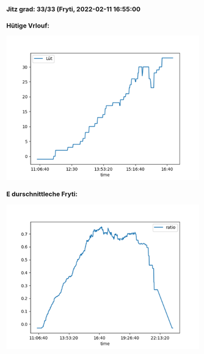 ### Jitz grad: 33/33 (Fryti, 2022-02-11 16:55:00

### Hütige Vrlouf:
![Graph](Today.png)

### E durschnittleche Fryti:
![Graph](Fryti.png)